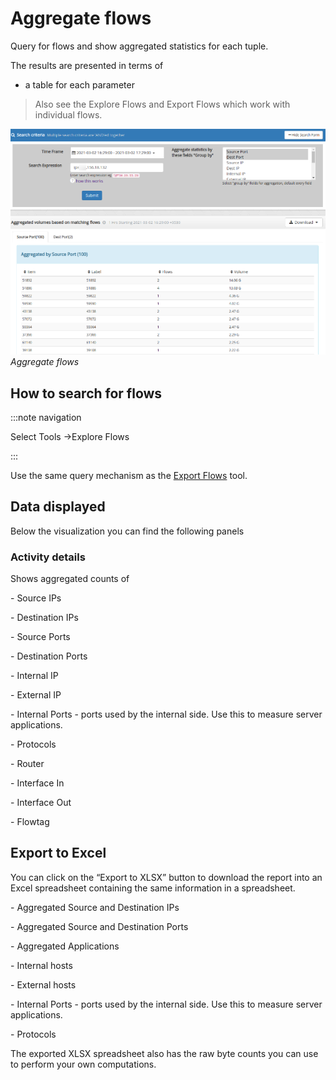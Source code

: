 # Aggregate flows

Query for flows and show aggregated statistics for each tuple.

The results are presented in terms of

- a table for each parameter

> Also see the Explore Flows and Export Flows which work with individual flows.

![](images/Aggregate_flows.png)  
*Aggregate flows*

## How to search for flows

:::note navigation

Select Tools -\>Explore Flows

:::

Use the same query mechanism as the [Export Flows](explore_flows.html) tool.

## Data displayed

Below the visualization you can find the following panels

### Activity details

Shows aggregated counts of

\- Source IPs

\- Destination IPs

\- Source Ports

\- Destination Ports

\- Internal IP

\- External IP

\- Internal Ports - ports used by the internal side. Use this to measure
server applications.

\- Protocols

\- Router

\- Interface In

\- Interface Out 

\- Flowtag

## Export to Excel

You can click on the “Export to XLSX” button to download the report into
an Excel spreadsheet containing the same information in a spreadsheet.

\- Aggregated Source and Destination IPs

\- Aggregated Source and Destination Ports

\- Aggregated Applications

\- Internal hosts

\- External hosts

\- Internal Ports - ports used by the internal side. Use this to measure
server applications.  

\- Protocols

The exported XLSX spreadsheet also has the raw byte counts you can use
to perform your own computations.
